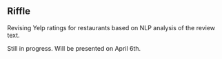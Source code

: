 ## Riffle
Revising Yelp ratings for restaurants based on NLP analysis
of the review text.

Still in progress.  Will be presented on April 6th.